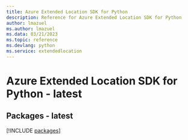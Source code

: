 ```yaml
---
title: Azure Extended Location SDK for Python
description: Reference for Azure Extended Location SDK for Python
author: lmazuel
ms.author: lmazuel
ms.data: 03/21/2023
ms.topic: reference
ms.devlang: python
ms.service: extendedlocation
---
```

# Azure Extended Location SDK for Python - latest
## Packages - latest
[!INCLUDE [packages](extended-location-index.md)]